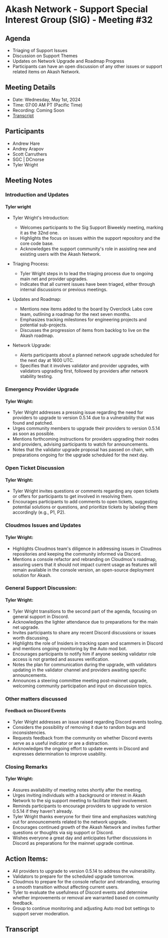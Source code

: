 # Akash Network - Support Special Interest Group (SIG) - Meeting #32

## Agenda
- Triaging of Support Issues
- Discussion on Support Themes
- Updates on Network Upgrade and Roadmap Progress
- Participants can have an open discussion of any other issues or support related items on Akash Network.

## Meeting Details
- Date: Wednesday, May 1st, 2024
- Time: 07:00 AM PT (Pacific Time)
- Recording: Coming Soon
- [Transcript](#transcript)

## Participants
- Andrew Hare
- Andrey Arapov
- Scott Carruthers
- SGC | DCnorse
- Tyler Wright

## Meeting Notes
### Introduction and Updates
#### Tyler wright
- Tyler Wright's Introduction:
  - Welcomes participants to the Sig Support Biweekly meeting, marking it as the 32nd one.
  - Highlights the focus on issues within the support repository and the core code base.
  - Acknowledges the support community's role in assisting new and existing users with the Akash Network.

- Triaging Process:
  - Tyler Wright steps in to lead the triaging process due to ongoing main net and provider upgrades.
  - Indicates that all current issues have been triaged, either through internal discussions or previous meetings.

- Updates and Roadmap:
  - Mentions new items added to the board by Overclock Labs core team, outlining a roadmap for the next seven months.
  - Emphasizes tracking milestones for engineering projects and potential sub-projects.
  - Discusses the progression of items from backlog to live on the Akash roadmap.

- Network Upgrade:
  - Alerts participants about a planned network upgrade scheduled for the next day at 1600 UTC.
  - Specifies that it involves validator and provider upgrades, with validators upgrading first, followed by providers after network stability testing.
 
### Emergency Provider Upgrade
#### Tyler Wright:
- Tyler Wright addresses a pressing issue regarding the need for providers to upgrade to version 0.5.14 due to a vulnerability that was found and patched.
- Urges community members to upgrade their providers to version 0.5.14 as soon as possible.
- Mentions forthcoming instructions for providers upgrading their nodes and providers, advising participants to watch for announcements.
- Notes that the validator upgrade proposal has passed on chain, with preparations ongoing for the upgrade scheduled for the next day.

### Open Ticket Discussion
#### Tyler Wright:
- Tyler Wright invites questions or comments regarding any open tickets or offers for participants to get involved in resolving them.
- Encourages participants to add comments to open tickets, suggesting potential solutions or questions, and prioritize tickets by labeling them accordingly (e.g., P1, P2).
### Cloudmos Issues and Updates
#### Tyler Wright:
- Highlights Cloudmos team's diligence in addressing issues in Cloudmos repositories and keeping the community informed via Discord.
- Mentions a console refactor and rebranding on Cloudmos's roadmap, assuring users that it should not impact current usage as features will remain available in the console version, an open-source deployment solution for Akash.
### General Support Discussion:
#### Tyler Wright:
- Tyler Wright transitions to the second part of the agenda, focusing on general support in Discord.
- Acknowledges the lighter attendance due to preparations for the main net upgrade.
- Invites participants to share any recent Discord discussions or issues worth discussing.
- Highlights the role of Insiders in tracking spam and scammers in Discord and mentions ongoing monitoring by the Auto mod bot.
- Encourages participants to notify him if anyone seeking validator role access is not granted and assures verification.
- Notes the plan for communication during the upgrade, with validators updating in the validator channel and providers awaiting specific announcements.
- Announces a steering committee meeting post-mainnet upgrade, welcoming community participation and input on discussion topics.
### Other matters discussed
#### Feedback on Discord Events
- Tyler Wright addresses an issue raised regarding Discord events tooling.
- Considers the possibility of removing it due to random bugs and inconsistencies.
- Requests feedback from the community on whether Discord events serve as a useful indicator or are a distraction.
- Acknowledges the ongoing effort to update events in Discord and expresses determination to improve usability.
### Closing Remarks
#### Tyler Wright:
- Assures availability of meeting notes shortly after the meeting.
- Urges inviting individuals with a background or interest in Akash Network to the sig support meeting to facilitate their involvement.
- Reminds participants to encourage providers to upgrade to version 0.5.14 if they haven't already.
- Tyler Wright thanks everyone for their time and emphasizes watching out for announcements related to the network upgrade.
- Encourages continued growth of the Akash Network and invites further questions or thoughts via sig support or Discord.
- Wishes everyone a great day and anticipates further discussions in Discord as preparations for the mainnet upgrade continue.
## Action Items:
- All providers to upgrade to version 0.5.14 to address the vulnerability.
- Validators to prepare for the scheduled upgrade tomorrow.
- Cloudmos to prepare for the console refactor and rebranding, ensuring a smooth transition without affecting current users.
- Tyler to evaluate the usefulness of Discord events and determine whether improvements or removal are warranted based on community feedback.
- Group to continue monitoring and adjusting Auto mod bot settings to support server moderation.

## Transcript
